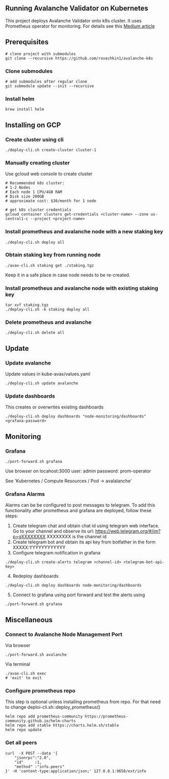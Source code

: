 ## Running Avalanche Validator on Kubernetes

This project deploys Avalanche Validator onto k8s cluster. It uses Prometheus operator for monitoring.
For details see this [Medium article](https://rovechkin-56984.medium.com/running-avalanche-validator-using-kubernetes-dd255461fc55)

## Prerequisites
```
# clone project with submodules
git clone --recursive https://github.com/rovechkin1/avalanche-k8s
```
### Clone submodules
```
# add submodules after regular clone
git submodule update --init --recursive
```

### Install helm
```
brew install helm
```

## Installing on GCP
### Create cluster using cli
```
./deploy-cli.sh create-cluster cluster-1
```
### Manually creating cluster
Use gcloud web console to create cluster
```
# Recommended k8s cluster:
# 1-2 Nodes
# Each node 1 CPU/4GB RAM
# Disk size 200GB
# approximate cost: $30/month for 1 node

# get k8s cluster credentials
gcloud container clusters get-credentials <cluster-name> --zone us-central1-c --project <project-name>
```

### Install prometheus and avalanche node with a new staking key
```
./deploy-cli.sh deploy all
```

### Obtain staking key from running node
```
./avax-cli.sh staking get ./staking.tgz
```
Keep it in a safe place in case node needs to be re-created.

### Install prometheus and avalanche node with existing staking key
```
tar xvf staking.tgz
./deploy-cli.sh -k staking deploy all
```

### Delete prometheus and avalanche
```
./deploy-cli.sh delete all
```

## Update

### Update avalanche
Update values in kube-avax/values.yaml
```
./deploy-cli.sh update avalanche
```

### Update dashboards
This creates or overwrites existing dashboards
```
./deploy-cli.sh deploy dashboards "node-monitoring/dashboards" <grafana-password>
```

## Monitoring

### Grafana
```
./port-forward.sh grafana
```
Use browser on locahost:3000
user: admin
password: prom-operator

See 'Kubernetes / Compute Resources / Pod -> avalalanche'

### Grafana Alarms
Alarms can be be configured to post messages to telegram. To add this functionality after prometheus and grafana are deployed, follow these steps:
1. Create telegram chat and obtain chat id using telegram web interface. Go to your channel and observe its url: https://web.telegram.org/#/im?p=gXXXXXXXX
XXXXXXXX is the channel id
2. Create telegram bot and obtain its api key from botfather in the form XXXXX:YYYYYYYYYYYY
3. Configure telegram notification in grafana
```
./deploy-cli.sh create-alerts telegram <channel-id> <telegram-bot-api-key>
```
4. Redeploy dashboards
```
./deploy-cli.sh deploy dashboards node-monitoring/dashboards
```
5. Connect to grafana using port forward and test the alerts using
```
./port-forward.sh grafana
```

## Miscellaneous
### Connect to Avalanche Node Management Port
Via browser
```
./port-forward.sh avalanche
```

Via terminal
```
./avax-cli.sh exec
# 'exit' to exit
```


### Configure prometheus repo 
This step is optional unless installing
prometheus from repo. For that need to change deploi-cli.sh::deploy_prometheus()
```
helm repo add prometheus-community https://prometheus-community.github.io/helm-charts
helm repo add stable https://charts.helm.sh/stable
helm repo update
```

### Get all peers
```
curl  -X POST --data '{
    "jsonrpc":"2.0",
    "id"     :1,
    "method" :"info.peers"
}' -H 'content-type:application/json;' 127.0.0.1:9650/ext/info
```


